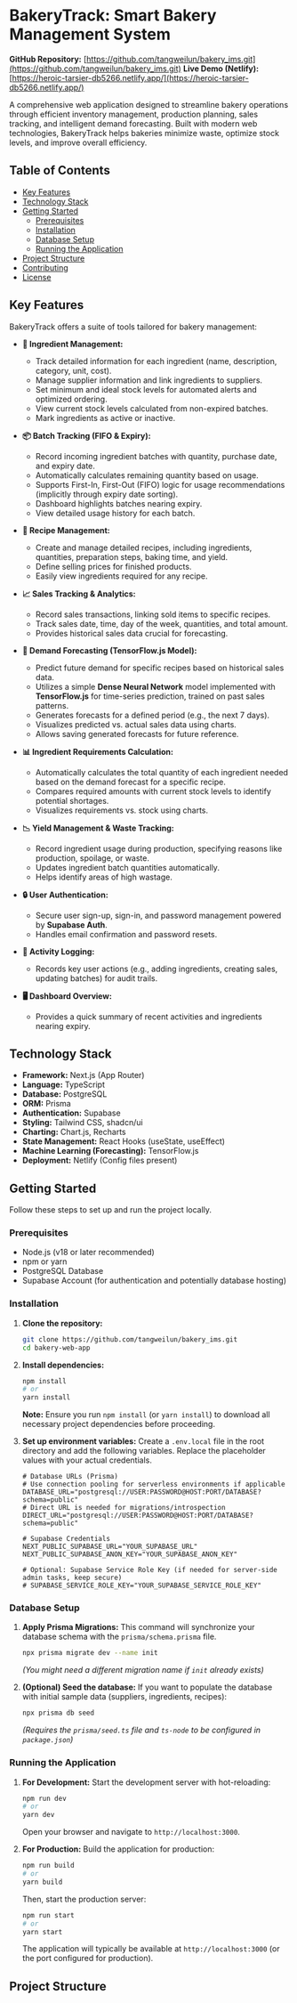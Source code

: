 # BakeryTrack: Smart Bakery Management System

**GitHub Repository:** [https://github.com/tangweilun/bakery_ims.git](https://github.com/tangweilun/bakery_ims.git)
**Live Demo (Netlify):** [https://heroic-tarsier-db5266.netlify.app/](https://heroic-tarsier-db5266.netlify.app/)

A comprehensive web application designed to streamline bakery operations through efficient inventory management, production planning, sales tracking, and intelligent demand forecasting. Built with modern web technologies, BakeryTrack helps bakeries minimize waste, optimize stock levels, and improve overall efficiency.

## Table of Contents

- [Key Features](#key-features)
- [Technology Stack](#technology-stack)
- [Getting Started](#getting-started)
  - [Prerequisites](#prerequisites)
  - [Installation](#installation)
  - [Database Setup](#database-setup)
  - [Running the Application](#running-the-application)
- [Project Structure](#project-structure)
- [Contributing](#contributing)
- [License](#license)

## Key Features

BakeryTrack offers a suite of tools tailored for bakery management:

- **🍞 Ingredient Management:**

  - Track detailed information for each ingredient (name, description, category, unit, cost).
  - Manage supplier information and link ingredients to suppliers.
  - Set minimum and ideal stock levels for automated alerts and optimized ordering.
  - View current stock levels calculated from non-expired batches.
  - Mark ingredients as active or inactive.

- **📦 Batch Tracking (FIFO & Expiry):**

  - Record incoming ingredient batches with quantity, purchase date, and expiry date.
  - Automatically calculates remaining quantity based on usage.
  - Supports First-In, First-Out (FIFO) logic for usage recommendations (implicitly through expiry date sorting).
  - Dashboard highlights batches nearing expiry.
  - View detailed usage history for each batch.

- **🍰 Recipe Management:**

  - Create and manage detailed recipes, including ingredients, quantities, preparation steps, baking time, and yield.
  - Define selling prices for finished products.
  - Easily view ingredients required for any recipe.

- **📈 Sales Tracking & Analytics:**

  - Record sales transactions, linking sold items to specific recipes.
  - Track sales date, time, day of the week, quantities, and total amount.
  - Provides historical sales data crucial for forecasting.

- **🧠 Demand Forecasting (TensorFlow.js Model):**

  - Predict future demand for specific recipes based on historical sales data.
  - Utilizes a simple **Dense Neural Network** model implemented with **TensorFlow.js** for time-series prediction, trained on past sales patterns.
  - Generates forecasts for a defined period (e.g., the next 7 days).
  - Visualizes predicted vs. actual sales data using charts.
  - Allows saving generated forecasts for future reference.

- **📊 Ingredient Requirements Calculation:**

  - Automatically calculates the total quantity of each ingredient needed based on the demand forecast for a specific recipe.
  - Compares required amounts with current stock levels to identify potential shortages.
  - Visualizes requirements vs. stock using charts.

- **📉 Yield Management & Waste Tracking:**

  - Record ingredient usage during production, specifying reasons like production, spoilage, or waste.
  - Updates ingredient batch quantities automatically.
  - Helps identify areas of high wastage.

- **🔒 User Authentication:**

  - Secure user sign-up, sign-in, and password management powered by **Supabase Auth**.
  - Handles email confirmation and password resets.

- **📜 Activity Logging:**

  - Records key user actions (e.g., adding ingredients, creating sales, updating batches) for audit trails.

- **🖥️ Dashboard Overview:**
  - Provides a quick summary of recent activities and ingredients nearing expiry.

## Technology Stack

- **Framework:** Next.js (App Router)
- **Language:** TypeScript
- **Database:** PostgreSQL
- **ORM:** Prisma
- **Authentication:** Supabase
- **Styling:** Tailwind CSS, shadcn/ui
- **Charting:** Chart.js, Recharts
- **State Management:** React Hooks (useState, useEffect)
- **Machine Learning (Forecasting):** TensorFlow.js
- **Deployment:** Netlify (Config files present)

## Getting Started

Follow these steps to set up and run the project locally.

### Prerequisites

- Node.js (v18 or later recommended)
- npm or yarn
- PostgreSQL Database
- Supabase Account (for authentication and potentially database hosting)

### Installation

1.  **Clone the repository:**

    ```bash
    git clone https://github.com/tangweilun/bakery_ims.git
    cd bakery-web-app
    ```

2.  **Install dependencies:**

    ```bash
    npm install
    # or
    yarn install
    ```

    **Note:** Ensure you run `npm install` (or `yarn install`) to download all necessary project dependencies before proceeding.

3.  **Set up environment variables:**
    Create a `.env.local` file in the root directory and add the following variables. Replace the placeholder values with your actual credentials.

    ```env
    # Database URLs (Prisma)
    # Use connection pooling for serverless environments if applicable
    DATABASE_URL="postgresql://USER:PASSWORD@HOST:PORT/DATABASE?schema=public"
    # Direct URL is needed for migrations/introspection
    DIRECT_URL="postgresql://USER:PASSWORD@HOST:PORT/DATABASE?schema=public"

    # Supabase Credentials
    NEXT_PUBLIC_SUPABASE_URL="YOUR_SUPABASE_URL"
    NEXT_PUBLIC_SUPABASE_ANON_KEY="YOUR_SUPABASE_ANON_KEY"

    # Optional: Supabase Service Role Key (if needed for server-side admin tasks, keep secure)
    # SUPABASE_SERVICE_ROLE_KEY="YOUR_SUPABASE_SERVICE_ROLE_KEY"
    ```

### Database Setup

1.  **Apply Prisma Migrations:**
    This command will synchronize your database schema with the `prisma/schema.prisma` file.

    ```bash
    npx prisma migrate dev --name init
    ```

    _(You might need a different migration name if `init` already exists)_

2.  **(Optional) Seed the database:**
    If you want to populate the database with initial sample data (suppliers, ingredients, recipes):
    ```bash
    npx prisma db seed
    ```
    _(Requires the `prisma/seed.ts` file and `ts-node` to be configured in `package.json`)_

### Running the Application

1.  **For Development:**
    Start the development server with hot-reloading:

    ```bash
    npm run dev
    # or
    yarn dev
    ```

    Open your browser and navigate to `http://localhost:3000`.

2.  **For Production:**
    Build the application for production:
    ```bash
    npm run build
    # or
    yarn build
    ```
    Then, start the production server:
    ```bash
    npm run start
    # or
    yarn start
    ```
    The application will typically be available at `http://localhost:3000` (or the port configured for production).

## Project Structure

